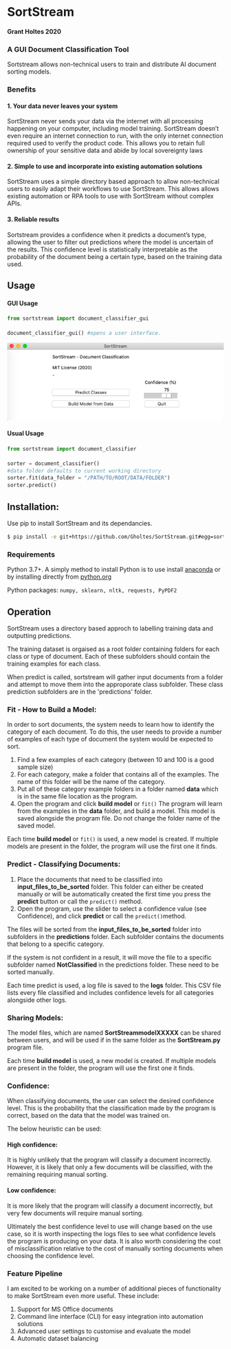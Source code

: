 # SortStream
#### Grant Holtes 2020
### A GUI Document Classification Tool

Sortstream allows non-technical users to train and distribute AI document sorting models.

### Benefits

#### 1. Your data never leaves your system
SortStream never sends your data via the internet with all processing happening on your computer, including model training. 
SortStream doesn’t even require an internet connection to run, with the only internet connection required used to verify the product code.
This allows you to retain full ownership of your sensitive data and abide by local sovereignty laws

#### 2. Simple to use and incorporate into existing automation solutions
SortStream uses a simple directory based approach to allow non-technical users to easily adapt their workflows to use SortStream. This allows allows existing automation or RPA tools to use with SortStream without complex APIs.

#### 3. Reliable results
Sortstream provides a confidence when it predicts a document’s type, allowing the user to filter out predictions where the model is uncertain of the results. This confidence level is statistically interpretable as the probability of the document being a certain type, based on the training data used.

## Usage

#### GUI Usage

```python
from sortstream import document_classifier_gui

document_classifier_gui() #opens a user interface.
```

![UniVar Summary](https://github.com/Gholtes/SortStream/blob/master/images/SortStream_screenshot.png)

#### Usual Usage

```python
from sortstream import document_classifier

sorter = document_classifier()
#data folder defaults to current working directory
sorter.fit(data_folder = "/PATH/TO/ROOT/DATA/FOLDER")
sorter.predict()

```

## Installation:

Use pip to install SortStream and its dependancies.

```bash
$ pip install -e git+https://github.com/Gholtes/SortStream.git#egg=sortstream
```

### Requirements

Python 3.7+. A simply method to install Python is to use install [anaconda](https://docs.anaconda.com/anaconda/install/) or by installing directly from [python.org](https://www.python.org/downloads/)

Python packages: `numpy, sklearn, nltk, requests, PyPDF2`

## Operation

SortStream uses a directory based approch to labelling training data and outputting predictions.

The training dataset is orgaised as a root folder containing folders for each class or type of document. Each of these subfolders should contain the training examples for each class.

When predict is called, sortstream will gather input documents from a folder and attempt to move them into the approporate class subfolder. These class prediction subfolders are in the 'predictions' folder.

### Fit - How to Build a Model:

In order to sort documents, the system needs to learn how to identify the category of each document. To do this, the user needs to provide a number of examples of each type of document the system would be expected to sort. 

1) Find a few examples of each category (between 10 and 100 is a good sample size)
2) For each category, make a folder that contains all of the examples. The name of this folder will be the name of the category.
3) Put all of these category example folders in a folder named **data** which is in the same file location as the program.
4) Open the program and click **build model** or `fit()` The program will learn from the examples in the **data** folder, and build a model. This model is saved alongside the program file. Do not change the folder name of the saved model. 

Each time **build model** or `fit()` is used, a new model is created. If multiple models are present in the folder, the program will use the first one it finds.

### Predict - Classifying Documents:

1) Place the documents that need to be classified into **input_files_to_be_sorted** folder. This folder can either be created manually or will be automatically created the first time you press the **predict** button or call the `predict()` method.
2) Open the program, use the slider to select a confidence value (see Confidence), and click **predict** or call the `predict()`method.

The files will be sorted from the **input_files_to_be_sorted** folder into subfolders in the **predictions** folder.  Each subfolder contains the documents that belong to a specific category. 

If the system is not confident in a result, it will move the file to a specific subfolder named **NotClassified** in the predictions folder. These need to be sorted manually. 

Each time predict is used, a log file is saved to the **logs** folder. This CSV file lists every file classified and includes confidence levels for all categories alongside other logs. 

### Sharing Models:

The model files, which are named **SortStreammodelXXXXX** can be shared between users, and will be used if in the same folder as the **SortStream.py** program file. 

Each time **build model** is used, a new model is created. If multiple models are present in the folder, the program will use the first one it finds.

### Confidence: 

When classifying documents, the user can select the desired confidence level. This is the probability that the classification made by the program is correct, based on the data that the model was trained on. 

The below heuristic can be used:

#### High confidence:
It is highly unlikely that the program will classify a document incorrectly. However, it is likely that only a few documents will be classified, with the remaining requiring manual sorting.

#### Low confidence:
It is more likely that the program will classify a document incorrectly, but very few documents will require manual sorting.

Ultimately the best confidence level to use will change based on the use case, so it is worth inspecting the logs files to see what confidence levels the program is producing on your data. 
It is also worth considering the cost of misclassification relative to the cost of manually sorting documents when choosing the confidence level. 

### Feature Pipeline

I am excited to be working on a number of additional pieces of functionality to make SortStream even more useful. These include:
1. Support for MS Office documents
2. Command line interface (CLI) for easy integration into automation solutions
3. Advanced user settings to customise and evaluate the model
4. Automatic dataset balancing
